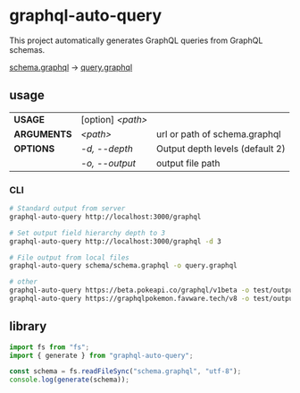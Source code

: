 # graphql-auto-query

This project automatically generates GraphQL queries from GraphQL schemas.

[schema.graphql](https://raw.githubusercontent.com/SoraKumo001/graphql-auto-query/master/test/source.graphql) -> [query.graphql](https://raw.githubusercontent.com/SoraKumo001/graphql-auto-query/master/test/output.graphql)

## usage

|               |                    |                                 |
| ------------- | ------------------ | ------------------------------- |
| **USAGE**     | [option] _\<path>_ |                                 |
| **ARGUMENTS** | _\<path>_          | url or path of schema.graphql   |
| **OPTIONS**   | _-d, --depth_      | Output depth levels (default 2) |
|               | _-o, --output_     | output file path                |

### CLI

```sh
# Standard output from server
graphql-auto-query http://localhost:3000/graphql

# Set output field hierarchy depth to 3
graphql-auto-query http://localhost:3000/graphql -d 3

# File output from local files
graphql-auto-query schema/schema.graphql -o query.graphql

# other
graphql-auto-query https://beta.pokeapi.co/graphql/v1beta -o test/output2.graphql -d 1
graphql-auto-query https://graphqlpokemon.favware.tech/v8 -o test/output3.graphql -d 1

```

## library

```ts
import fs from "fs";
import { generate } from "graphql-auto-query";

const schema = fs.readFileSync("schema.graphql", "utf-8");
console.log(generate(schema));
```
